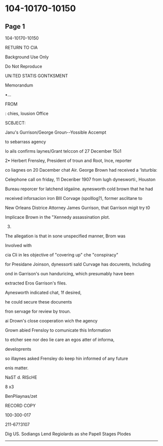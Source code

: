 # 104-10170-10150

## Page 1

104-10170-10150

RETURN TO CIA

Background Use Only

Do Not Reproduce

UN:TED STATIS GONTKSMENT

Memorandum

•...

FROM

: chies, lousion Office

SCBJECT:

Janu's Gurrison/George Groun--Yossible Accempt

to sebarrass agency

lo ails confirms laynes/Grant telccon of 27 December 15ú1

2• Herbert Frensley, President of troun and Root, Ince, reporter

co liagnes on 20 Dacember chat Air. George Brown had received a 'Isturbla:

Celephone call on friday, 11 Deceriber 1907 from lugh dynesworti:, Houston

Bureau reporcer for latchend idgaiine. aynesworth cold brown that he had

received inforsacion iron BIll Corvage (spolllog?), former asclitane to

New Orleans Districe Attorney James Gurrison, that Garrison migit try t0

Implicace Brown in the "Xennedy assassination plot.

3.

The allegation is that in sone unspecified manner, Brom was

Involved with

cia Cli in les objective of "covering up" che "conspiracy"

for Presidane Joinson, dynessorti sald Curvage has docurents, Including

ond in Garrison's oun handuricing, which presumably have been

extracted Eros Garrison's files.

Aynesworth indicated chat, 1f desired,

he could secure these docunents

fron servage for review by troun.

ai Drown's close cooperation wich the agency

Grown abied Frensloy to comunicate this Information

to etcher see nor deo lie care an egos atter of informa,

developrents

so illaynes asked Frensley do keep hin informed of any future

enis matter.

NaST d. RIScHE

8 x3

BenPliaynas/zet

RECORD COPY

100-300-017

211-67?3107

Dig US. Sodiangs Lend Regiolards as she Papell Stages Plodes

---

